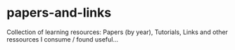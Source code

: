 # papers-and-links
Collection of learning resources: Papers (by year), Tutorials, Links and other ressources I consume / found useful...
